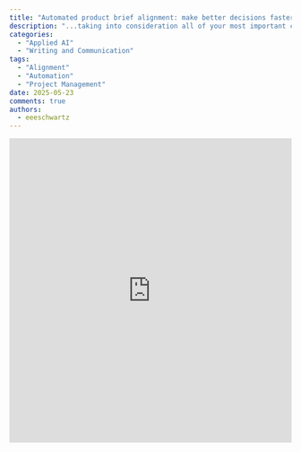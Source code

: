 ```yaml
---
title: "Automated product brief alignment: make better decisions faster"
description: "...taking into consideration all of your most important company strategy docs in NotebookLM (which you already have access to  😊 )"
categories:
  - "Applied AI"
  - "Writing and Communication"
tags:
  - "Alignment"
  - "Automation"
  - "Project Management"
date: 2025-05-23
comments: true
authors:
  - eeeschwartz
---
```


<iframe src="https://www.linkedin.com/embed/feed/update/urn:li:ugcPost:7331752137078558720?collapsed=1" height="543" width="504" frameborder="0" allowfullscreen="" title="Embedded post"></iframe>